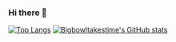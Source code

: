 ### Hi there 👋
[![Top Langs](https://github-readme-stats.vercel.app/api/top-langs/?username=bigbowltakestime)](https://github.com/bigbowltakestime/github-readme-stats)
[![Bigbowltakestime's GitHub stats](https://github-readme-stats.vercel.app/api?username=Bigbowltakestime)](https://github.com/Bigbowltakestime/github-readme-stats)
